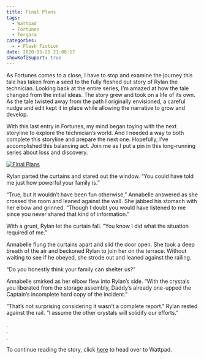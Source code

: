 ```yaml
---
title: Final Plans
tags:
  - Wattpad
  - Fortunes
  - Tergara
categories:
  - - Flash Fiction
date: 2020-05-25 21:08:17
showKofiSuport: true
---
```


As Fortunes comes to a close, I have to stop and examine the journey this tale has taken from a seed to the fully fleshed out story of Rylan the technician. Looking back at the entire series, I’m amazed at how the tale changed from the initial ideas. The story grew and took on a life of its own. As the tale twisted away from the path I originally envisioned, a careful nudge and edit kept it in place while allowing the narrative to grow and develop.<!-- more -->

With this last entry in Fortunes, my mind began toying with the next storyline to explore the technician’s world. And I needed a way to both complete this storyline and prepare the next one. Hopefully, I’ve accomplished this balancing act. Join me as I put a pin in this long-running series about loss and discovery.

<div class="center">

[![Final Plans](/images/covers/fortunes.png "Final Plans")](https://www.wattpad.com/892267094-fortunes-final-plans)

</div>

Rylan parted the curtains and stared out the window. “You could have told me just how powerful your family is.”

“True, but it wouldn’t have been fun otherwise,” Annabelle answered as she crossed the room and leaned against the wall. She jabbed his stomach with her elbow and grinned. “Though I doubt you would have listened to me since you never shared that kind of information.”

With a grunt, Rylan let the curtain fall. “You know I did what the situation required of me.”

Annabelle flung the curtains apart and slid the door open. She took a deep breath of the air and beckoned Rylan to join her on the terrace. Without waiting to see if he obeyed, she strode out and leaned against the railing.

“Do you honestly think your family can shelter us?”

Annabelle smirked as her elbow flew into Rylan’s side. “With the crystals you liberated from the storage assembly, Daddy’s already one-upped the Captain’s incomplete hard copy of the incident.”

“That’s not surprising considering it wasn’t a complete report.” Rylan rested against the rail. “I assume the other crystals will solidify our efforts.”

<div class="center story-ellipses">

.</br>
.</br>
.</br>

</div>

<div>

To continue reading the story, click [here](https://www.wattpad.com/892267094-fortunes-final-plans) to head over to Wattpad.

</div>
